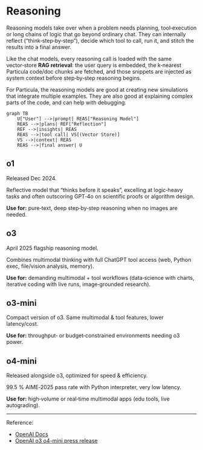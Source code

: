# Reasoning

Reasoning models take over when a problem needs planning,
tool‑execution or long chains of logic that go beyond ordinary chat.
They can internally reflect (“think‑step‑by‑step”), decide which tool
to call, run it, and stitch the results into a final answer.

Like the chat models, every reasoning call is loaded with the
same vector‑store **RAG retrieval**: the user query is embedded, the
k‑nearest Particula code/doc chunks are fetched, and those snippets
are injected as system context before step‑by‑step
reasoning begins.

For Particula, the reasoning models are good at creating new
simulations that integrate multiple examples. They are also good at
explaining complex parts of the code, and can help with debugging.

```mermaid
graph TB
    U["User"] -->|prompt| REAS["Reasoning Model"]
    REAS -->|plans| REF["Reflection"]
    REF -->|insights| REAS
    REAS -->|tool call| VS[(Vector Store)]
    VS -->|context| REAS
    REAS -->|final answer| U
```

## o1

Released Dec 2024.

Reflective model that “thinks before it speaks”, excelling at logic‑heavy
tasks and often outscoring GPT‑4o on scientific proofs or algorithm design.  

**Use for:** pure‑text, deep step‑by‑step reasoning when no images are needed.

## o3

April 2025 flagship reasoning model.

Combines multimodal thinking with full ChatGPT tool access
(web, Python exec, file/vision analysis, memory).

**Use for:** demanding multimodal + tool workflows (data‑science with charts,
iterative coding with live runs, image‑grounded research).

## o3-mini

Compact version of o3. Same multimodal & tool features, lower latency/cost.  

**Use for:** throughput‑ or budget‑constrained environments needing o3 power.

## o4‑mini  

Released alongside o3, optimized for speed & efficiency.  

99.5 % AIME‑2025 pass rate with Python interpreter, very low latency.  

**Use for:** high‑volume or real‑time multimodal apps (edu tools, live autograding).

---

Reference:

- [OpenAI Docs](https://platform.openai.com/docs/models)
- [OpenAI o3 o4-mini press release](https://openai.com/index/introducing-o3-and-o4-mini/)